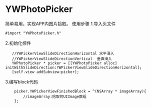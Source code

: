 # YWPhotoPicker
简单易用，实现APP内图片拾取。
使用步骤
1.导入头文件
```
#import "YWPhotoPicker.h"
```
2.初始化控件
```
   //YWPickerViewSlideDirectionHorizontal 水平滑入
   //YWPickerViewSlideDirectionVertical  垂直滑入
   YWPhotoPicker * picker = [[YWPhotoPicker alloc] initWithSlideDirection:YWPickerViewSlideDirectionHorizontal];
   [self.view addSubview:picker];
```
3.编写block代码
```
    picker.YWPickerViewFinishedBlock = ^(NSArray * imageArray){
        //imageArray:拾取的UIImage数组
    };
```
